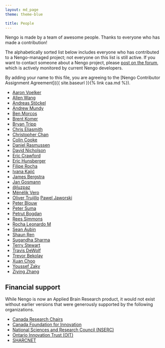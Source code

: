 ```yaml
---
layout: md_page
theme: theme-blue

title: People
---
```


Nengo is made by a team of awesome people. Thanks to everyone who
has made a contribution!

The alphabetically sorted list below includes everyone who has
contributed to a Nengo-managed project; not everyone on this list
is still active. If you want to contact someone about a Nengo project,
please [post on the forum](https://forum.nengo.ai/),
which is actively monitored by current Nengo developers.

By adding your name to this file, you are agreeing to the
[Nengo Contributor Assignment Agreement]({{ site.baseurl }}{% link caa.md %}).

- [Aaron Voelker](mailto:arvoelke@gmail.com)
- [Allen Wang](mailto:allen.houze.wang@gmail.com)
- [Andreas Stöckel](mailto:andreas.stoeckel@gmail.com)
- [Andrew Mundy](mailto:andrew.mundy@ieee.org)
- [Ben Morcos](mailto:morcos.ben@gmail.com)
- [Brent Komer](mailto:brent.komer@gmail.com)
- [Bryan Tripp](mailto:bptripp@uwaterloo.ca)
- [Chris Eliasmith](mailto:celiasmith@uwaterloo.ca)
- [Christopher Chan](mailto:c88chan@uwaterloo.ca)
- [Colin Cooke](mailto:clvcooke@uwaterloo.ca)
- [Daniel Rasmussen](mailto:dhrsmss@gmail.com)
- [David Nicholson](mailto:nicholdav@gmail.com)
- [Eric Crawford](mailto:eric.crawford@mail.mcgill.ca)
- [Eric Hunsberger](mailto:erichuns@gmail.com)
- [Filipe Rocha](mailto:f.rocha41@gmail.com)
- [Ivana Kajić](mailto:ivana.kajic@gmail.com)
- [James Bergstra](mailto:james.bergstra@gmail.com)
- [Jan Gosmann](mailto:jan@hyper-world.de)
- [@luzpaz](mailto:luzpaz@users.noreply.github.com)
- [Ménélik Vero](mailto:menelik.vero@tum.de)
- [Oliver Trujillo](mailto:olivertgp@hotmail.com)
  [Pawel Jaworski](mailto:p3jawors@gmail.com)
- [Peter Blouw](mailto:pblouw@uwaterloo.ca)
- [Peter Suma](mailto:psuma@waterloo.ca)
- [Petrut Bogdan](mailto:petrutantoniu8@gmail.com)
- [Rees Simmons](mailto:rsimmons@uwaterloo.ca)
- [Rocha Leonardo M](mailto:leo(dot)m(dot)rocha@gmail.com)
- [Sean Aubin](mailto:seanaubin@gmail.com)
- [Shaun Ren](mailto:shaun.ren@linux.com)
- [Sugandha Sharma](mailto:sugandha974@gmail.com)
- [Terry Stewart](mailto:terry.stewart@gmail.com)
- [Travis DeWolf](mailto:travis.dewolf@gmail.com)
- [Trevor Bekolay](mailto:tbekolay@gmail.com)
- [Xuan Choo](mailto:xchoo.mainframe@gmail.com)
- [Youssef Zaky](mailto:youssefzaky@gmail.com)
- [Ziying Zhang](mailto:zy8zhang@uwaterloo.ca)

## Financial support

While Nengo is now an Applied Brain Research product, it would not
exist without earlier versions that were generously supported by
the following organizations.

- [Canada Research Chairs](http://www.chairs-chaires.gc.ca/home-accueil-eng.aspx)
- [Canada Foundation for Innovation](http://www.innovation.ca/en)
- [National Sciences and Research Council (NSERC)](http://www.nserc.ca/)
- [Ontario Innovation Trust (OIT)](http://www.oit.on.ca/Pages/Home.html)
- [SHARCNET](http://www.sharcnet.ca/)

